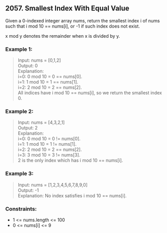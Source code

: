 ## 2057. Smallest Index With Equal Value

Given a 0-indexed integer array nums, return the smallest index i of nums such that i mod 10 == nums[i], or -1 if such index does not exist.

x mod y denotes the remainder when x is divided by y.

### Example 1:

> Input: nums = [0,1,2]<br/>
> Output: 0<br/>
> Explanation:<br/>
> i=0: 0 mod 10 = 0 == nums[0].<br/>
> i=1: 1 mod 10 = 1 == nums[1].<br/>
> i=2: 2 mod 10 = 2 == nums[2].<br/>
> All indices have i mod 10 == nums[i], so we return the smallest index 0.

### Example 2:

> Input: nums = [4,3,2,1]<br/>
> Output: 2<br/>
> Explanation:<br/>
> i=0: 0 mod 10 = 0 != nums[0].<br/>
> i=1: 1 mod 10 = 1 != nums[1].<br/>
> i=2: 2 mod 10 = 2 == nums[2].<br/>
> i=3: 3 mod 10 = 3 != nums[3].<br/>
> 2 is the only index which has i mod 10 == nums[i].<br/>

### Example 3:

> Input: nums = [1,2,3,4,5,6,7,8,9,0]<br/>
> Output: -1<br/>
> Explanation: No index satisfies i mod 10 == nums[i].

### Constraints:

- 1 <= nums.length <= 100
- 0 <= nums[i] <= 9
